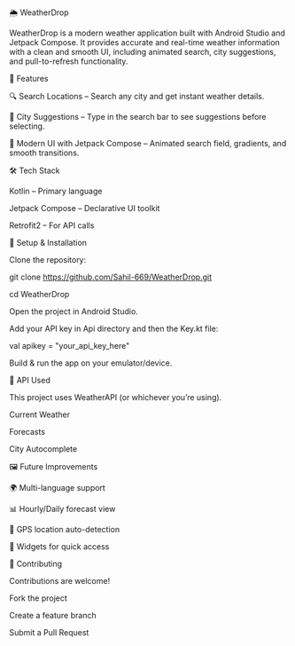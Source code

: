 🌦️ WeatherDrop

WeatherDrop is a modern weather application built with Android Studio and Jetpack Compose.
It provides accurate and real-time weather information with a clean and smooth UI, including animated search, city suggestions, and pull-to-refresh functionality.

🚀 Features

🔍 Search Locations – Search any city and get instant weather details.

📍 City Suggestions – Type in the search bar to see suggestions before selecting.

🎨 Modern UI with Jetpack Compose – Animated search field, gradients, and smooth transitions.

🛠️ Tech Stack

Kotlin – Primary language

Jetpack Compose – Declarative UI toolkit

Retrofit2 – For API calls


	
	
🔧 Setup & Installation

Clone the repository:

git clone https://github.com/Sahil-669/WeatherDrop.git

cd WeatherDrop


Open the project in Android Studio.

Add your API key in Api directory and then the Key.kt file:

val apikey = "your_api_key_here"


Build & run the app on your emulator/device.

📡 API Used

This project uses WeatherAPI
 (or whichever you’re using).

Current Weather

Forecasts

City Autocomplete


🖼️ Future Improvements

🌍 Multi-language support

📊 Hourly/Daily forecast view

🧭 GPS location auto-detection

📱 Widgets for quick access

🤝 Contributing

Contributions are welcome!

Fork the project

Create a feature branch

Submit a Pull Request
